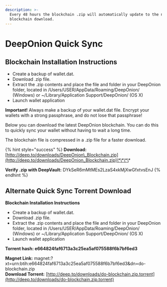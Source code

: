 ```yaml
---
description: >-
  Every 48 hours the blockchain .zip will automatically update to the newest
  blockchain download.
---
```


# DeepOnion Quick Sync

## **Blockchain Installation Instructions**

* Create a backup of wallet.dat.
* Download .zip file.
* Extract the .zip contents and place the file and folder in your DeepOnion folder, located in /Users/USER/AppData/Roaming/DeepOnion/ \(Windows\) or ~/Library/Application Support/DeepOnion/ \(OS X\)
* Launch wallet application

**Important!** Always make a backup of your wallet.dat file. Encrypt your wallets with a strong passphrase, and do not lose that passphrase!

Below you can download the latest DeepOnion blockchain. You can do this to quickly sync your wallet without having to wait a long time.

The blockchain file is compressed in a .zip file for a faster download.

{% hint style="success" %}
**Download:** [http://deep.to/downloads/DeepOnion\_Blockchain.zip](http://deep.to/downloads/DeepOnion_Blockchain.zip)\*\*\*\*

**Verify .zip with DeepVault:** DYkSeR6mMtMEs2LzaS4xkMjXwGfxtvsEnJ
{% endhint %}

## Alternate Quick Sync Torrent Download

**Blockchain Installation Instructions**

* Create a backup of wallet.dat.
* Download .zip file.
* Extract the .zip contents and place the file and folder in your DeepOnion folder, located in /Users/USER/AppData/Roaming/DeepOnion/ \(Windows\) or ~/Library/Application Support/DeepOnion/ \(OS X\)
* Launch wallet application

**Torrent hash: e664824faf6713a3c25ea5af075588f6b7bf6ed3**

**Magnet Link:** magnet:?xt=urn:btih:e664824faf6713a3c25ea5af075588f6b7bf6ed3&dn=do-blockchain.zip  
**Download Torrent:** [http://deep.to/downloads/do-blockchain.zip.torrent](http://deep.to/downloads/do-blockchain.zip.torrent)

